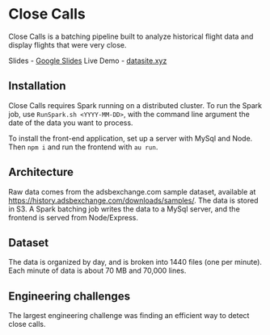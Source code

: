 # Close Calls

Close Calls is a batching pipeline built to analyze historical flight data and display flights that were very close.

Slides - [Google Slides](https://docs.google.com/presentation/d/1HkhyJk-61REsz5vFL9xPAtWcW4X4OVPTBDgzpofDDgc/)
Live Demo - [datasite.xyz](datasite.xyz)

## Installation

Close Calls requires Spark running on a distributed cluster. To run the Spark job, use `RunSpark.sh <YYYY-MM-DD>`, with the command line argument the date of the data you want to process. 

To install the front-end application, set up a server with MySql and Node. Then `npm i` and run the frontend with `au run`.

## Architecture

Raw data comes from the adsbexchange.com sample dataset, available at https://history.adsbexchange.com/downloads/samples/. The data is stored in S3. A Spark batching job writes the data to a MySql server, and the frontend is served from Node/Express.

## Dataset

The data is organized by day, and is broken into 1440 files (one per minute). Each minute of data is about 70 MB and 70,000 lines. 

## Engineering challenges

The largest engineering challenge was finding an efficient way to detect close calls. 
